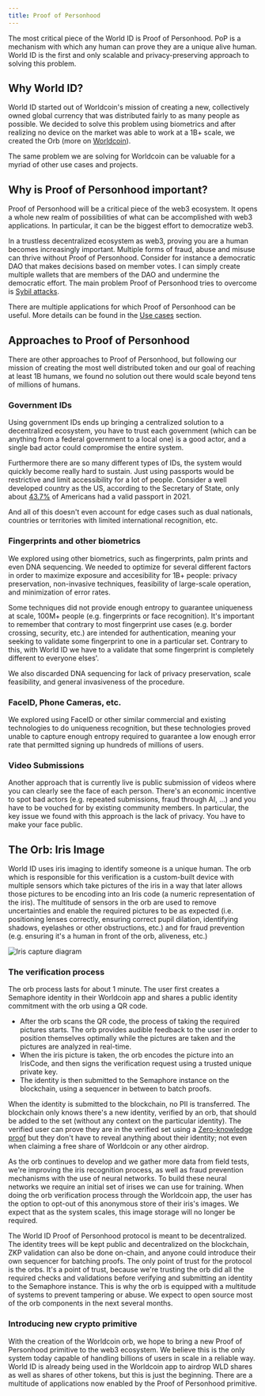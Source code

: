 ```yaml
---
title: Proof of Personhood
---
```


The most critical piece of the World ID is Proof of Personhood. PoP is a mechanism with which any human can prove they are a unique alive human. World ID is the first and only scalable and privacy-preserving approach to solving this problem.

## Why World ID?

World ID started out of Worldcoin's mission of creating a new, collectively owned global currency that was distributed fairly to as many people as possible. We decided to solve this problem using biometrics and after realizing no device on the market was able to work at a 1B+ scale, we created the Orb (more on [Worldcoin](https://worldcoin.org/)).

The same problem we are solving for Worldcoin can be valuable for a myriad of other use cases and projects.

## Why is Proof of Personhood important?

Proof of Personhood will be a critical piece of the web3 ecosystem. It opens a whole new realm of possibilities of what can be accomplished with web3 applications. In particular, it can be the biggest effort to democratize web3.

In a trustless decentralized ecosystem as web3, proving you are a human becomes increasingly important. Multiple forms of fraud, abuse and misuse can thrive without Proof of Personhood. Consider for instance a democratic DAO that makes decisions based on member votes. I can simply create multiple wallets that are members of the DAO and undermine the democratic effort. The main problem Proof of Personhood tries to overcome is [Sybil attacks](https://en.wikipedia.org/wiki/Sybil_attack).

There are multiple applications for which Proof of Personhood can be useful. More details can be found in the [Use cases](/docs/#use-cases) section.

## Approaches to Proof of Personhood

There are other approaches to Proof of Personhood, but following our mission of creating the most well distributed token and our goal of reaching at least 1B humans, we found no solution out there would scale beyond tens of millions of humans.

### Government IDs

Using government IDs ends up bringing a centralized solution to a decentralized ecosystem, you have to trust each government (which can be anything from a federal government to a local one) is a good actor, and a single bad actor could compromise the entire system.

Furthermore there are so many different types of IDs, the system would quickly become really hard to sustain. Just using passports would be restrictive and limit accessibility for a lot of people. Consider a well developed country as the US, according to the Secretary of State, only about [43.7%](https://travel.state.gov/content/travel/en/about-us/reports-and-statistics.html) of Americans had a valid passport in 2021.

And all of this doesn't even account for edge cases such as dual nationals, countries or territories with limited international recognition, etc.

### Fingerprints and other biometrics

We explored using other biometrics, such as fingerprints, palm prints and even DNA sequencing. We needed to optimize for several different factors in order to maximize exposure and accesibility for 1B+ people: privacy preservation, non-invasive techniques, feasibility of large-scale operation, and minimization of error rates.

Some techniques did not provide enough entropy to guarantee uniqueness at scale, 100M+ people (e.g. fingerprints or face recognition). It's important to remember that contrary to most fingerprint use cases (e.g. border crossing, security, etc.) are intended for authentication, meaning your seeking to validate some fingerprint to one in a particular set. Contrary to this, with World ID we have to a validate that some fingerprint is completely different to everyone elses'.

We also discarded DNA sequencing for lack of privacy preservation, scale feasibility, and general invasiveness of the procedure.

### FaceID, Phone Cameras, etc.

We explored using FaceID or other similar commercial and existing technologies to do uniqueness recognition, but these technologies proved unable to capture enough entropy required to guarantee a low enough error rate that permitted signing up hundreds of millions of users.

### Video Submissions

Another approach that is currently live is public submission of videos where you can clearly see the face of each person. There's an economic incentive to spot bad actors (e.g. repeated submissions, fraud through AI, ...) and you have to be vouched for by existing community members. In particular, the key issue we found with this approach is the lack of privacy. You have to make your face public.

## The Orb: Iris Image

World ID uses iris imaging to identify someone is a unique human. The orb which is responsible for this verification is a custom-built device with multiple sensors which take pictures of the iris in a way that later allows those pictures to be encoding into an Iris code (a numeric representation of the iris). The multitude of sensors in the orb are used to remove uncertainties and enable the required pictures to be as expected (i.e. positioning lenses correctly, ensuring correct pupil dilation, identifying shadows, eyelashes or other obstructions, etc.) and for fraud prevention (e.g. ensuring it's a human in front of the orb, aliveness, etc.)

<img src="/img/iris-capture-diagram.svg" alt="Iris capture diagram" />

### The verification process

The orb process lasts for about 1 minute. The user first creates a Semaphore identity in their Worldcoin app and shares a public identity commitment with the orb using a QR code.

- After the orb scans the QR code, the process of taking the required pictures starts. The orb provides audible feedback to the user in order to position themselves optimally while the pictures are taken and the pictures are analyzed in real-time.
- When the iris picture is taken, the orb encodes the picture into an IrisCode, and then signs the verification request using a trusted unique private key.
- The identity is then submitted to the Semaphore instance on the blockchain, using a sequencer in between to batch proofs.

When the identity is submitted to the blockchain, no PII is transferred. The blockchain only knows there's a new identity, verified by an orb, that should be added to the set (without any context on the particular identity). The verified user can prove they are in the verified set using a [Zero-knowledge proof](/docs/advanced/zero-knowledge-proofs) but they don't have to reveal anything about their identity; not even when claiming a free share of Worldcoin or any other airdrop.

As the orb continues to develop and we gather more data from field tests, we're improving the iris recognition process, as well as fraud prevention mechanisms with the use of neural networks. To build these neural networks we require an initial set of irises we can use for training. When doing the orb verification process through the Worldcoin app, the user has the option to opt-out of this anonymous store of their iris's images. We expect that as the system scales, this image storage will no longer be required.

The World ID Proof of Personhood protocol is meant to be decentralized. The identity trees will be kept public and decentralized on the blockchain, ZKP validation can also be done on-chain, and anyone could introduce their own sequencer for batching proofs. The only point of trust for the protocol is the orbs. It's a point of trust, because we're trusting the orb did all the required checks and validations before verifying and submitting an identity to the Semaphore instance. This is why the orb is equipped with a multitude of systems to prevent tampering or abuse. We expect to open source most of the orb components in the next several months.

### Introducing new crypto primitive

With the creation of the Worldcoin orb, we hope to bring a new Proof of Personhood primitive to the web3 ecosystem. We believe this is the only system today capable of handling billions of users in scale in a reliable way. World ID is already being used in the Worldcoin app to airdrop WLD shares as well as shares of other tokens, but this is just the beginning. There are a multitude of applications now enabled by the Proof of Personhood primitive.

